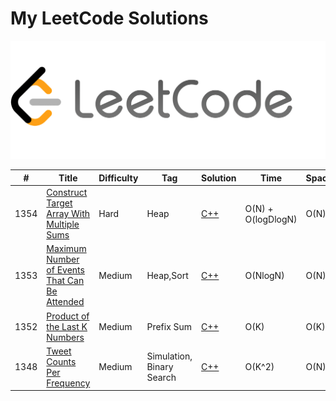 # My LeetCode Solutions  
![cover](cover.png)

| # | Title | Difficulty | Tag | Solution | Time | Space |
|---| ----- | ---------- | --- | -------- | ---- | ----- |
|1354|[Construct Target Array With Multiple Sums](https://leetcode.com/problems/construct-target-array-with-multiple-sums/) |Hard|Heap|[C++](1354.cpp)|O(N) + O(logDlogN)|O(N)|
|1353|[Maximum Number of Events That Can Be Attended](https://leetcode.com/problems/maximum-number-of-events-that-can-be-attended/) |Medium|Heap,Sort|[C++](1353.cpp)|O(NlogN)|O(N)|
|1352|[Product of the Last K Numbers](https://leetcode.com/problems/product-of-the-last-k-numbers/) |Medium|Prefix Sum|[C++](1352.cpp)|O(K)|O(K)|
|1348|[Tweet Counts Per Frequency](https://leetcode.com/problems/tweet-counts-per-frequency/) |Medium|Simulation, Binary Search|[C++](1348.cpp)|O(K^2)|O(N)|